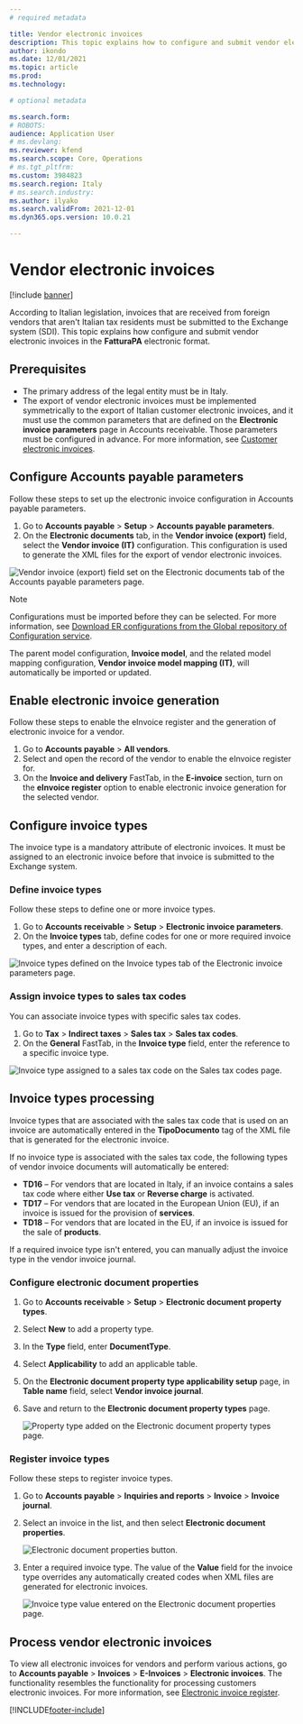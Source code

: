 ```yaml
---
# required metadata

title: Vendor electronic invoices
description: This topic explains how to configure and submit vendor electronic invoices in Italy.
author: ikondo
ms.date: 12/01/2021
ms.topic: article
ms.prod: 
ms.technology: 

# optional metadata

ms.search.form: 
# ROBOTS: 
audience: Application User
# ms.devlang: 
ms.reviewer: kfend
ms.search.scope: Core, Operations
# ms.tgt_pltfrm: 
ms.custom: 3984823
ms.search.region: Italy
# ms.search.industry: 
ms.author: ilyako
ms.search.validFrom: 2021-12-01
ms.dyn365.ops.version: 10.0.21

---
```


# Vendor electronic invoices

[!include [banner](../includes/banner.md)]

According to Italian legislation, invoices that are received from foreign vendors that aren't Italian tax residents must be submitted to the Exchange system (SDI). This topic explains how configure and submit vendor electronic invoices in the **FatturaPA** electronic format.

## Prerequisites

- The primary address of the legal entity must be in Italy.
- The export of vendor electronic invoices must be implemented symmetrically to the export of Italian customer electronic invoices, and it must use the common parameters that are defined on the **Electronic invoice parameters** page in Accounts receivable. Those parameters must be configured in advance. For more information, see [Customer electronic invoices](emea-ita-e-invoices.md).

## <a id="apparameters"></a>Configure Accounts payable parameters 

Follow these steps to set up the electronic invoice configuration in Accounts payable parameters.

1. Go to **Accounts payable** \> **Setup** \> **Accounts payable parameters**.
2. On the **Electronic documents** tab, in the **Vendor invoice (export)** field, select the **Vendor invoice (IT)** configuration. This configuration is used to generate the XML files for the export of vendor electronic invoices.

![Vendor invoice (export) field set on the Electronic documents tab of the Accounts payable parameters page.](media/emea-ita-AP-parameter-e-invoices.jpg)

> [!NOTE]
> Configurations must be imported before they can be selected. For more information, see [Download ER configurations from the Global repository of Configuration service](../../fin-ops-core/dev-itpro/analytics/er-download-configurations-global-repo.md).
>
> The parent model configuration, **Invoice model**, and the related model mapping configuration, **Vendor invoice model mapping (IT)**, will automatically be imported or updated.

## Enable electronic invoice generation

Follow these steps to enable the eInvoice register and the generation of electronic invoice for a vendor.

1. Go to **Accounts payable** \> **All vendors**.
2. Select and open the record of the vendor to enable the eInvoice register for. 
2. On the **Invoice and delivery** FastTab, in the **E-invoice** section, turn on the **eInvoice register** option to enable electronic invoice generation for the selected vendor.

## Configure invoice types 

The invoice type is a mandatory attribute of electronic invoices. It must be assigned to an electronic invoice before that invoice is submitted to the Exchange system.

### Define invoice types 

Follow these steps to define one or more invoice types.

1. Go to **Accounts receivable** \> **Setup** \> **Electronic invoice parameters**. 
2. On the **Invoice types** tab, define codes for one or more required invoice types, and enter a description of each.

![Invoice types defined on the Invoice types tab of the Electronic invoice parameters page.](media/emea-ita-invoice-types.jpg)

### Assign invoice types to sales tax codes

You can associate invoice types with specific sales tax codes. 

1. Go to **Tax** \> **Indirect taxes** \> **Sales tax** \> **Sales tax codes**.
2. On the **General** FastTab, in the **Invoice type** field, enter the reference to a specific invoice type.

![Invoice type assigned to a sales tax code on the Sales tax codes page.](media/emea-ita-invoice-types-tax-codes.jpg)

## Invoice types processing

Invoice types that are associated with the sales tax code that is used on an invoice are automatically entered in the **TipoDocumento** tag of the XML file that is generated for the electronic invoice.

If no invoice type is associated with the sales tax code, the following types of vendor invoice documents will automatically be entered:

- **TD16** – For vendors that are located in Italy, if an invoice contains a sales tax code where either **Use tax** or **Reverse charge** is activated.
- **TD17** – For vendors that are located in the European Union (EU), if an invoice is issued for the provision of **services**.
- **TD18** – For vendors that are located in the EU, if an invoice is issued for the sale of **products**.

If a required invoice type isn't entered, you can manually adjust the invoice type in the vendor invoice journal.

### Configure electronic document properties

1. Go to **Accounts receivable** > **Setup** > **Electronic document property types**.
2. Select **New** to add a property type.
2. In the **Type** field, enter **DocumentType**. 
3. Select **Applicability** to add an applicable table. 
4. On the **Electronic document property type applicability setup** page, in **Table name** field, select **Vendor invoice journal**.
5. Save and return to the **Electronic document property types** page.

   ![Property type added on the Electronic document property types page.](media/emea-ita-invoice-type-parameter.jpg)

### Register invoice types

Follow these steps to register invoice types.

1. Go to **Accounts payable** \> **Inquiries and reports** \> **Invoice** \> **Invoice journal**.
2. Select an invoice in the list, and then select **Electronic document properties**.

    ![Electronic document properties button.](media/emea-ita-invoice-type-in-invoice.jpg)

3. Enter a required invoice type. The value of the **Value** field for the invoice type overrides any automatically created codes when XML files are generated for electronic invoices.

    ![Invoice type value entered on the Electronic document properties page.](media/emea-ita-invoice-type-value.jpg)

## Process vendor electronic invoices

To view all electronic invoices for vendors and perform various actions, go to **Accounts payable** \> **Invoices** \> **E-Invoices** \> **Electronic invoices**. The functionality resembles the functionality for processing customers electronic invoices. For more information, see [Electronic invoice register](emea-ita-e-invoices.md#electronic-invoice-register).

[!INCLUDE[footer-include](../../includes/footer-banner.md)]
